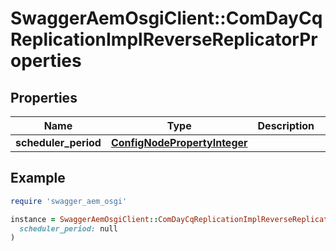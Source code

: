 # SwaggerAemOsgiClient::ComDayCqReplicationImplReverseReplicatorProperties

## Properties

| Name | Type | Description | Notes |
| ---- | ---- | ----------- | ----- |
| **scheduler_period** | [**ConfigNodePropertyInteger**](ConfigNodePropertyInteger.md) |  | [optional] |

## Example

```ruby
require 'swagger_aem_osgi'

instance = SwaggerAemOsgiClient::ComDayCqReplicationImplReverseReplicatorProperties.new(
  scheduler_period: null
)
```

